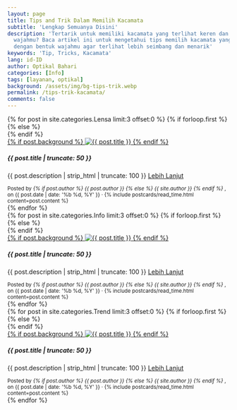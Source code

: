 ```yaml
---
layout: page
title: Tips and Trik Dalam Memilih Kacamata
subtitle: 'Lengkap Semuanya Disini'
description: 'Tertarik untuk memiliki kacamata yang terlihat keren dan sesuai dengan
  wajahmu? Baca artikel ini untuk mengetahui tips memilih kacamata yang sesuai
  dengan bentuk wajahmu agar terlihat lebih seimbang dan menarik'
keywords: 'Tip, Tricks, Kacamata'
lang: id-ID
author: Optikal Bahari
categories: [Info]
tags: [layanan, optikal]
background: /assets/img/bg-tips-trik.webp
permalink: /tips-trik-kacamata/
comments: false
---
```


<!-- Section 1: Lensa -->
<section id="posts-category-lensa">
  <div class="container">
    <div class="row">
      {% for post in site.categories.Lensa limit:3 offset:0 %}
        {% if forloop.first %}
          <div class="col-12 col-md-12 col-lg-4 mb-5">
        {% else %}
          <div class="col-12 col-md-6 col-lg-4 mb-5">
        {% endif %}
          <div class="card shadow p-0 bg-white rounded hover-zoomin">
            <a href="{{ post.url | prepend: site.baseurl | replace: '//', '/' }}" title="{{ post.title }}">
              {% if post.background %}
                <img
                  itemprop="image"
                  src="{{ post.background | prepend: site.baseurl | replace: '//', '/' }}"
                  class="card-img-top img-fluid"
                  loading="lazy"
                  alt="{{ post.title }}" />
              {% endif %}
            </a>
            <div class="card-body">
              <h5 class="card-title">{{ post.title | truncate: 50 }}</h5>
              <p class="card-text text-left">
                {{ post.description | strip_html | truncate: 100 }}
                <a class="btn btn-primary rounded-pill mt-3 align-text-bottom text-decoration-none"
                  href="{{ post.url | prepend: site.baseurl | replace: '//', '/' }}"
                  title="{{ post.title }}">
                  Lebih Lanjut
                </a>
              </p>
            </div>
            <div class="card-footer">
              <small class="text-muted">
                Posted by
                <em>
                  {% if post.author %}
                    {{ post.author }}
                  {% else %}
                    {{ site.author }}
                  {% endif %}
                </em>,
                on {{ post.date | date: '%b %d, %Y' }} ·
                {% include postcards/read_time.html content=post.content %}
              </small>
            </div>
          </div>
        </div>
      {% endfor %}
    </div>
  </div>
</section>

<!-- Section 2: Info -->
<section id="posts-category-info">
  <div class="container">
    <div class="row">
      {% for post in site.categories.Info limit:3 offset:0 %}
        {% if forloop.first %}
          <div class="col-12 col-md-12 col-lg-4 mb-5">
        {% else %}
          <div class="col-12 col-md-6 col-lg-4 mb-5">
        {% endif %}
          <div class="card shadow p-0 bg-white rounded hover-zoomin">
            <a href="{{ post.url | prepend: site.baseurl | replace: '//', '/' }}" title="{{ post.title }}">
              {% if post.background %}
                <img
                  itemprop="image"
                  src="{{ post.background | prepend: site.baseurl | replace: '//', '/' }}"
                  class="card-img-top img-fluid"
                  loading="lazy"
                  alt="{{ post.title }}" />
              {% endif %}
            </a>
            <div class="card-body">
              <h5 class="card-title">{{ post.title | truncate: 50 }}</h5>
              <p class="card-text text-left">
                {{ post.description | strip_html | truncate: 100 }}
                <a class="btn btn-primary rounded-pill mt-3 align-text-bottom text-decoration-none"
                  href="{{ post.url | prepend: site.baseurl | replace: '//', '/' }}"
                  title="{{ post.title }}">
                  Lebih Lanjut
                </a>
              </p>
            </div>
            <div class="card-footer">
              <small class="text-muted">
                Posted by
                <em>
                  {% if post.author %}
                    {{ post.author }}
                  {% else %}
                    {{ site.author }}
                  {% endif %}
                </em>,
                on {{ post.date | date: '%b %d, %Y' }} ·
                {% include postcards/read_time.html content=post.content %}
              </small>
            </div>
          </div>
        </div>
      {% endfor %}
    </div>
  </div>
</section>

<!-- Section 3: Trend -->
<section id="posts-category-trend">
  <div class="container">
    <div class="row">
      {% for post in site.categories.Trend limit:3 offset:0 %}
        {% if forloop.first %}
          <div class="col-12 col-md-12 col-lg-4 mb-5">
        {% else %}
          <div class="col-12 col-md-6 col-lg-4 mb-5">
        {% endif %}
          <div class="card shadow p-0 bg-white rounded hover-zoomin">
            <a href="{{ post.url | prepend: site.baseurl | replace: '//', '/' }}" title="{{ post.title }}">
              {% if post.background %}
                <img
                  itemprop="image"
                  src="{{ post.background | prepend: site.baseurl | replace: '//', '/' }}"
                  class="card-img-top img-fluid"
                  loading="lazy"
                  alt="{{ post.title }}" />
              {% endif %}
            </a>
            <div class="card-body">
              <h5 class="card-title">{{ post.title | truncate: 50 }}</h5>
              <p class="card-text text-left">
                {{ post.description | strip_html | truncate: 100 }}
                <a class="btn btn-primary rounded-pill mt-3 align-text-bottom text-decoration-none"
                  href="{{ post.url | prepend: site.baseurl | replace: '//', '/' }}"
                  title="{{ post.title }}">
                  Lebih Lanjut
                </a>
              </p>
            </div>
            <div class="card-footer">
              <small class="text-muted">
                Posted by
                <em>
                  {% if post.author %}
                    {{ post.author }}
                  {% else %}
                    {{ site.author }}
                  {% endif %}
                </em>,
                on {{ post.date | date: '%b %d, %Y' }} ·
                {% include postcards/read_time.html content=post.content %}
              </small>
            </div>
          </div>
        </div>
      {% endfor %}
    </div>
  </div>
</section>
